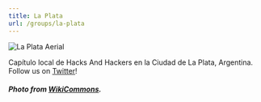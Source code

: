```yaml
---
title: La Plata
url: /groups/la-plata
---
```


![La Plata Aerial](https://upload.wikimedia.org/wikipedia/commons/f/fd/La_Plata_desde_el_Aire.jpg)

Capítulo local de Hacks And Hackers en la Ciudad de La Plata, Argentina. Follow us on [Twitter](https://twitter.com/HacksHackersLP)!

##### Photo from [WikiCommons](wikicommons.org).

